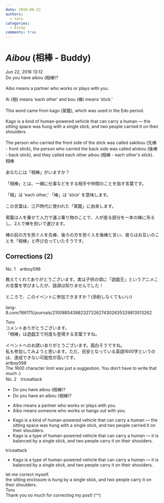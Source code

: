 ```yaml
---
date: 2018-06-22
authors:
  - toru
categories:
  - Essay
comments: true
---
```


# <strong><em>Aibou</strong></em> (相棒 - Buddy)
<div class="date">Jun 22, 2018 13:12</div>
<div id="post"><div id="body_show_ori">
Do you have aibou (相棒)?<br/><br/>Aibo means a partner who works or plays with you.<br/><br/>Ai (相) means ‘each other’ and bou (棒) means ‘stick.’<br/><br/>This word came from kago (駕籠), which was used in the Edo period.<br/><br/>Kago is a kind of human-powered vehicle that can carry a human — the sitting space was hung with a single stick, and two people carried it on their shoulders.<br/><br/>The person who carried the front side of the stick was called sakibou (先棒 - front stick), the person who carried the back side was called atobou (後棒 - back stick), and they called each other aibou (相棒 - each other's stick).
</div></div>

<!-- more -->

<div id="post_ja"><div id="body_show_mo">
相棒<br/><br/>あなたには「相棒」がいますか？<br/><br/>「相棒」とは、一緒に仕事などをする相手や仲間のことを指す言葉です。<br/><br/>「相」は ‘each other,’ 「棒」は 'stick' を意味します。<br/><br/>この言葉は、江戸時代に使われた「駕籠」に由来します。<br/><br/>駕籠は人を乗せて人力で運ぶ乗り物のことで、人が座る部分を一本の棒に吊るし、2人で棒を担いで運びます。<br/><br/>棒の前の方を担ぐ人を先棒、後ろの方を担ぐ人を後棒と言い、彼らはお互いのことを「相棒」と呼び合っていたそうです。
</div></div>

## Corrections (2)
<div id="block"><div class="first_name"> No. 1　<span class="just_name">artboy598</span></div><div id="block2">
<p class="comment_small">
 教えてくれてありがとうございます。実は子供の頃に「遊戯王」というアニメこの言葉を学びましたが、語源は知りませんでした！
 <br/>
 <br/>
 ところで、このイベントに参加できますか？(添削しなくてもいい)
 <br/>
 <br/>
 lang-8.com/166175/journals/210088543882327226274302635329813513262
</p>

</div><div class="name"><span class="just_name">Toru</span><br>
コメントありがとうございます。<br/>「相棒」は遊戯王で何度も登場する言葉ですね。<br/><br/>イベントへのお誘いありがとうございます。面白そうですね。<br/>私も参加してみようと思います。ただ、目安となっている英語1600字というのは、達成できない可能性が高いです。
</div>
<div class="name"><span class="just_name">artboy598</span><br>
The 1600 character limit was just a suggestion. You don’t have to write that much :)
</div>
</div>
<div id="block"><div class="first_name"> No. 2　<span class="just_name">triceattack</span></div><div id="block2">
<ul class="correction_field">
<li class="incorrect">Do you have aibou (相棒)?</li>
<li class="corrected correct">
Do you have an aibou (相棒)?
</li>
</ul>
<ul class="correction_field">
<li class="incorrect">Aibo means a partner who works or plays with you.</li>
<li class="corrected correct">
Aibo means someone who works or hangs out with you.
</li>
</ul>
<ul class="correction_field">
<li class="incorrect">Kago is a kind of human-powered vehicle that can carry a human — the sitting space was hung with a single stick, and two people carried it on their shoulders.</li>
<li class="corrected correct">
Kago is a type of human-powered vehicle that can carry a human — it is balanced by a single stick, and two people carry it on their shoulders.
</li>
</ul>
</div><div class="name"><span class="just_name">triceattack</span><br><div class="quote_field"><ul class="correction_field">
<li class="corrected correct">
Kago is a type of human-powered vehicle that can carry a human — it is balanced by a single stick, and two people carry it on their shoulders.
</li>
</ul></div>
let me correct myself. <br/>the sitting enclosure is hung by a single stick, and two people carry it on their shoulders.<br/>
</div>
<div class="name"><span class="just_name">Toru</span><br>
Thank you so much for correcting my post! (^^)
</div>
</div>
